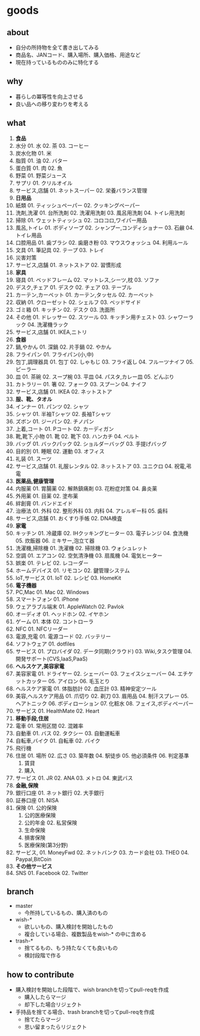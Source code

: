 goods
=======

## about
- 自分の所持物を全て書き出してみる
- 商品名、JANコード、購入場所、購入価格、用途など
- 現在持っているもののみに特化する

## why
- 暮らしの冪等性を向上させる
- 良い品への移り変わりを考える

## what
01. **食品**
  01. 水分
    01. 水
    02. 茶
    03. コーヒー
  02. 炭水化物
    01. 米
  03. 脂質
    01. 油
    02. バター
  04. 蛋白質
    01. 肉
    02. 魚
  05. 野菜
    01. 野菜ジュース
  06. サプリ
    01. クリルオイル
  06. サービス,店舗
    01. ネットスーパー
    02. 栄養バランス管理
02. **日用品**
  01. 紙類
    01. ティッシュペーパー
    02. クッキングペーパー
  02. 洗剤,洗濯
    01. 台所洗剤
    02. 洗濯用洗剤
    03. 風呂用洗剤
    04. トイレ用洗剤
  03. 掃除
    01. ウェットティッシュ
    02. コロコロ,ワイパー用品
  04. 風呂,トイレ
    01. ボディソープ
    02. シャンプー,コンディショナー
    03. 石鹸
    04. トイレ用品
  05. 口腔用品
    01. 歯ブラシ
    02. 歯磨き粉
    03. マウスウォッシュ
    04. 利用ルール
  05. 文具
    01. 筆記具
    02. テープ
    03. トレイ
  06. 災害対策
  07. サービス,店舗
    01. ネットストア
    02. 習慣形成
03. **家具**
  01. 寝具
    01. ベッドフレーム
    02. マットレス,シーツ,枕
    03. ソファ
  02. デスク,チェア
    01. デスク
    02. チェア
    03. テーブル
  03. カーテン,カーペット
    01. カーテン,タッセル
    02. カーペット
  04. 収納
    01. クローゼット
    02. シェルフ
    03. ベッドサイド
  05. ゴミ箱
    01. キッチン
    02. デスク
    03. 洗面所
  06. その他
    01. ドレッサー
    02. スツール
    03. キッチン用チェスト
    03. シャワーラック
    04. 洗濯機ラック
  07. サービス,店舗
    01. IKEA,ニトリ
04. **食器**
  01. 鍋,やかん
    01. 深鍋
    02. 片手鍋
    02. やかん
  02. フライパン
    01. フライパン(小,中)
  03. 包丁,調理器具
    01. 包丁
    02. しゃもじ
    03. フライ返し
    04. フルーツナイフ
    05. ピーラー
  04. 皿
    01. 茶碗
    02. スープ椀
    03. 平皿
    04. パスタ,カレー皿
    05. どんぶり
  05. カトラリー
    01. 箸
    02. フォーク
    03. スプーン
    04. ナイフ
  06. サービス,店舗
    01. IKEA
    02. ネットストア
05. **服、靴、タオル**
  01. インナー
    01. パンツ
    02. シャツ
  02. シャツ
    01. 半袖Tシャツ
    02. 長袖Tシャツ
  03. ズボン
    01. ジーパン
    02. チノパン
  04. 上着,コート
    01. Pコート
    02. カーディガン
  05. 靴,靴下,小物
    01. 靴
    02. 靴下
    03. ハンカチ
    04. ベルト
  06. バッグ
    01. バックパック
    02. ショルダーバッグ
    03. 手提げバッグ
  07. 目的別
    01. 睡眠
    02. 運動
    03. オフィス
  08. 礼装
    01. スーツ
  09. サービス,店舗
    01. 礼服レンタル
    02. ネットストア
    03. ユニクロ
    04. 祝電,弔電
06. **医薬品,健康管理**
  01. 内服薬
    01. 胃腸薬
    02. 解熱鎮痛剤
    03. 花粉症対策
    04. 鼻炎薬
  02. 外用薬
    01. 目薬
    02. 塗布薬
  03. 絆創膏
    01. バンドエイド
  04. 治療法
    01. 外科
    02. 整形外科
    03. 内科
    04. アレルギー科
    05. 歯科
  04. サービス,店舗
    01. おくすり手帳
    02. DNA検査
07. **家電**
  01. キッチン
    01. 冷蔵庫
    02. IHクッキングヒーター
    03. 電子レンジ
    04. 食洗機
    05. 炊飯器
    06. ミキサー,泡立て器
  02. 洗濯機,掃除機
    01. 洗濯機
    02. 掃除機
    03. ウォシュレット
  03. 空調
    01. エアコン
    02. 空気清浄機
    03. 扇風機
    04. 電気ヒーター
  04. 娯楽
    01. テレビ
    02. レコーダー
  05. ホームデバイス
    01. リモコン
    02. 鍵管理システム
  04. IoT,サービス
    01. IoT
    02. レシピ
    03. HomeKit
08. **電子機器**
  01. PC,Mac
    01. Mac
    02. Windows
  02. スマートフォン
    01. iPhone
  03. ウェアラブル端末
    01. AppleWatch
    02. Pavlok
  04. オーディオ
    01. ヘッドホン
    02. イヤホン
  05. ゲーム
    01. 本体
    02. コントローラ
  06. NFC
    01. NFCリーダー
  07. 電源,充電
    01. 電源コード
    02. バッテリー
  08. ソフトウェア
    01. dotfiles
  09. サービス
    01. プロバイダ
    02. データ同期(クラウド)
    03. Wiki,タスク管理
    04. 開発サポート(CVS,IaaS,PaaS)
09. **ヘルスケア,美容家電**
  01. 美容家電
    01. ドライヤー
    02. シェーバー
    03. フェイスシェーバー
    04. エチケットカッター
    05. アイロン
    06. 毛玉とり
  02. ヘルスケア家電
    01. 体脂肪計
    02. 血圧計
    03. 精神安定ツール
  03. 美容,ヘルスケア用品
    01. 爪切り
    02. 剃刀
    03. 眉用品
    04. 制汗スプレー
    05. ヘアトニック
    06. ボディローション
    07. 化粧水
    08. フェイス,ボディペーパー
  05. サービス
    01. HealthMate
    02. Heart
10. **移動手段,住居**
  01. 電車
    01. 常用区間
    02. 混雑率
  02. 自動車
    01. バス
    02. タクシー
    03. 自動運転車
  03. 自転車,バイク
    01. 自転車
    02. バイク
  04. 飛行機
  05. 住居
    01. 場所
    02. 広さ
    03. 築年数
    04. 駅徒歩
    05. 他必須条件
    06. 判定基準
      01. 賃貸
      02. 購入
  05. サービス
    01. JR
    02. ANA
    03. メトロ
    04. 東武バス
11. **金融,保険**
  01. 銀行口座
    01. ネット銀行
    02. 大手銀行
  02. 証券口座
    01. NISA
  02. 保険
    01. 公的保険
      01. 公的医療保険
      02. 公的年金
    02. 私営保険
      01. 生命保険
      02. 損害保険
      03. 医療保険(第3分野)
  02. サービス,
    01. MoneyFwd
    02. ネットバンク
    03. カード会社
    03. THEO
    04. Paypal,BitCoin
12. **その他サービス**
  01. SNS
    01. Facebook
    02. Twitter

## branch
- master
  - 今所持しているもの、購入済のもの
- wish-*
  - 欲しいもの、購入検討を開始したもの
  - 複合している場合、複数製品をwish-* の中に含める
- trash-*
  - 捨てるもの、もう持たなくても良いもの
  - 検討段階で作る

## how to contribute
- 購入検討を開始した段階で、wish branchを切ってpull-reqを作成
  - 購入したらマージ
  - 却下した場合リジェクト
- 手持品を捨てる場合、trash branchを切ってpull-reqを作成
  - 捨てたらマージ
  - 思い留まったらリジェクト
